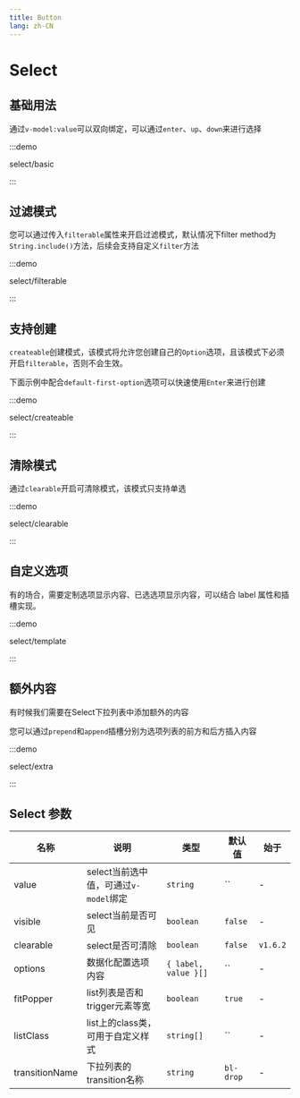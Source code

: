 ```yaml
---
title: Button
lang: zh-CN
---
```


# Select

<script setup>
const demos = import.meta.globEager('../../../demos/panda-ui/select/*/*.vue')
</script>

## 基础用法

通过`v-model:value`可以双向绑定，可以通过`enter`、`up`、`down`来进行选择

:::demo

select/basic

:::

## 过滤模式

您可以通过传入`filterable`属性来开启过滤模式，默认情况下filter method为`String.include()`方法，后续会支持自定义`filter`方法

:::demo

select/filterable

:::

## 支持创建

`createable`创建模式，该模式将允许您创建自己的`Option`选项，且该模式下必须开启`filterable`，否则不会生效。

下面示例中配合`default-first-option`选项可以快速使用`Enter`来进行创建

:::demo

select/createable

:::

## 清除模式

通过`clearable`开启可清除模式，该模式只支持单选

:::demo

select/clearable

:::

## 自定义选项

有的场合，需要定制选项显示内容、已选选项显示内容，可以结合 label 属性和插槽实现。

:::demo

select/template

:::

## 额外内容

有时候我们需要在Select下拉列表中添加额外的内容

您可以通过`prepend`和`append`插槽分别为选项列表的前方和后方插入内容

:::demo

select/extra

:::

## Select 参数

| 名称           | 说明                                  | 类型                 | 默认值    | 始于     |
| -------------- | ------------------------------------- | -------------------- | --------- | -------- |
| value          | select当前选中值，可通过`v-model`绑定 | `string`             | ``        | -        |
| visible        | select当前是否可见                    | `boolean`            | `false`   | -        |
| clearable      | select是否可清除                      | `boolean`            | `false`   | `v1.6.2` |
| options        | 数据化配置选项内容                    | `{ label, value }[]` | ``        | -        |
| fitPopper      | list列表是否和trigger元素等宽         | `boolean`            | `true`    | -        |
| listClass      | list上的class类，可用于自定义样式     | `string[]`           | ``        | -        |
| transitionName | 下拉列表的transition名称              | `string`             | `bl-drop` | -        |
